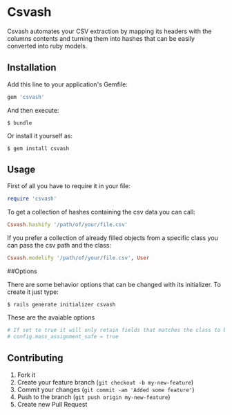 # Csvash

Csvash automates your CSV extraction by mapping its headers with the columns contents and turning them into hashes that can be easily converted into ruby models.

## Installation

Add this line to your application's Gemfile:

```ruby
gem 'csvash'
```

And then execute:

```
$ bundle
```

Or install it yourself as:

```
$ gem install csvash
```

## Usage

First of all you have to require it in your file:

```ruby
require 'csvash'
```

To get a collection of hashes containing the csv data you can call:

```ruby
Csvash.hashify '/path/of/your/file.csv'
```

If you prefer a collection of already filled objects from a specific class you can pass the csv path and the class:

```ruby
Csvash.modelify '/path/of/your/file.csv', User
```

##Options

There are some behavior options that can be changed with its initializer. To create it just type:

```
$ rails generate initializer csvash
```

These are the avaiable options

```ruby
# If set to true it will only retain fields that matches the class to be filled. Default is false.
# config.mass_assignment_safe = true
```

## Contributing

1. Fork it
2. Create your feature branch (`git checkout -b my-new-feature`)
3. Commit your changes (`git commit -am 'Added some feature'`)
4. Push to the branch (`git push origin my-new-feature`)
5. Create new Pull Request